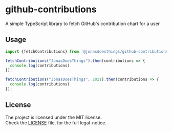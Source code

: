 # github-contributions
A simple TypeScript library to fetch GitHub's contribution chart for a user

## Usage
```typescript
import {fetchContributions} from '@jonasdoesthings/github-contributions';

fetchContributions("JonasDoesThings").then(contributions => {
  console.log(contributions)
});

fetchContributions("JonasDoesThings", 2021).then(contributions => {
  console.log(contributions)
});
```

## License
The project is licensed under the MIT license.    
Check the [LICENSE](./LICENSE) file, for the full legal-notice.
